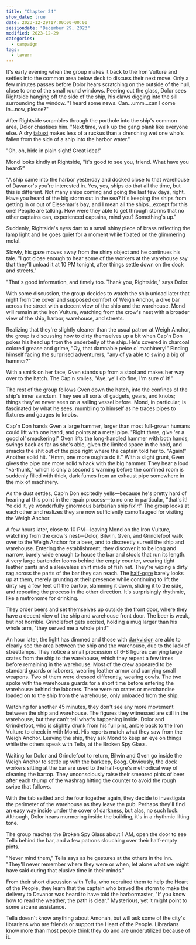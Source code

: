 ```yaml
---
title: "Chapter 24"
show_date: true
date: 2023-12-29T17:00:00-00:00
sessiondate: "December 29, 2023"
modified: 2023-12-29
categories:
  - campaign
tags:
  - tavern
---
```


It's early evening when the group makes it back to the Iron Vulture and settles into
the common area below deck to discuss their next move. Only a few minutes passes before
Dolor hears scratching on the outside of the hull, close to one of the small round windows.
Peering out the glass, Dolor sees Rightside hanging off the side of the ship, his claws
digging into the sill surrounding the window. "I heard some news. Can...umm...can I come
in...now, please?"

After Rightside scrambles through the porthole into the ship's common area, Dolor
chastises him. "Next time, walk up the gang plank like everyone else. A dry
[tabaxi](https://www.dandwiki.com/wiki/Tabaxi_(5e_Race_Variant)) makes less of a ruckus
than a drenching wet one who's fallen from the side of a ship into the harbor water."

"Oh, oh, hide in plain sight! Great idea!"

Mond looks kindly at Rightside, "it's good to see you, friend. What have you heard?"

"A ship came into the harbor yesterday and docked close to that warehouse of Davanor's
you're interested in. Yes, yes, ships do that all the time, but this is
different. Not many ships coming and going the last few days, right. Have you heard of
the big storm out in the sea? It's keeping the ships from getting in or out of Elesemar's
bay, and I mean all the ships...except for this one! People are talking. How were they
able to get through storms that no other captains can, experienced captains, mind you?
Something's up."

Suddenly, Rightside's eyes dart to a small shiny piece of brass reflecting
the lamp light and he goes quiet for a moment while fixated on the glimmering metal.

Slowly, his gaze moves away from the shiny object and he continues his tale.
"I got close enough to hear some of the workers at the
warehouse say that they'll unload it at 10 PM tonight, after things settle down on the
dock and streets."

"That's good information, and timely too. Thank you, Rightside," says Dolor.

With some discussion, the group decides to watch the ship unload later that night from
the cover and supposed comfort of Weigh Anchor, a dive bar across the street with a
decent view of the ship and the warehouse. Mond will remain at the Iron Vulture, watching
from the crow's nest with a broader view of the ship, harbor, warehouse, and streets.

Realizing that they're slightly cleaner than the usual patron at Weigh Anchor, the
group is discussing how to dirty themselves up a bit when Cap'n Don pokes his head up
from the underbelly of the ship. He's covered in charcoal colored grease and grime,
"Oy, that damnable peice o' machinery!" Finding himself facing the surprised adventurers,
"any of ya able to swing a big ol' hammer?"

With a smirk on her face, Gven stands up from a stool and makes her way over to the
hatch. The Cap'n smiles, "Aye, ye'll do fine, I'm sure o' it!"

The rest of the group follows Gven down the hatch, into the confines of the ship's inner
sanctum. They see all sorts of gadgets, gears, and knobs; things they've never seen on
a sailing vessel before. Mond, in particular, is fascinated by what he sees, mumbling to
himself as he traces pipes to fixtures and gauges to knobs.

Cap'n Don hands Gven a large hammer, larger than most full-grown humans could lift with
one hand, and points at a metal pipe. "Right there, give 'er a good ol' smackering!" Gven
lifts the long-handled hammer with both hands, swings back as far as she's able, given the
limited space in the hold, and smacks the shit out of the pipe right where the captain told
her to. "Again!" Another solid hit. "Hmm, one more oughta do it." With a slight grunt,
Gven gives the pipe one more solid whack with the big hammer. They hear a loud "ka-thunk,"
which is only a second's warning before the confined room is suddenly filled with thick,
dark fumes from an exhaust pipe somewhere in the mix of machinery.

As the dust settles, Cap'n Don excitedly yells—because he's pretty hard of hearing at this
point in the repair process—to no one in particular, "that's it! Ye did it, ye wonderfully
ginormous barbarian ship fix'r!" The group looks at each other and realizes they are now
sufficiently camoflauged for visiting the Weigh Anchor.

A few hours later, close to 10 PM—leaving Mond on the Iron Vulture, watching from the crow's
nest—Dolor, Bilwin, Gven, and Grindlefoot walk over to the
Weigh Anchor for a beer, and to discreetly surveil the ship and warehouse. Entering the
establishment, they discover it to be long and narrow, barely wide enough to house the bar
and stools that run its length. A very large bartender looms behind the empty counter,
wearing tight leather pants and a sleeveless shirt made of fish net.
They're wiping a dirty rag across the parts of the bar they can reach. The
[half-ogre](https://forgottenrealms.fandom.com/wiki/Half-ogre) barely looks up at them,
merely grunting at their presence while continuing to lift the dirty rag a few feet off
the bartop, slamming it down, sliding it to the side, and repeating the process in the
other direction. It's surprisingly rhythmic, like a metronome for drinking.

They order beers and set themselves up outside the front door, where they have a decent
view of the ship and warehouse front door. The beer is weak, but not horrible. Grindlefoot
gets excited, holding a mug larger than his whole arm, "they served me a whole pint!"

An hour later, the light has dimmed and those with [darkvision](https://www.dndbeyond.com/sources/basic-rules/monsters#Darkvision)
are able to clearly see the area between the ship and the warehouse, due to the lack of
streetlamps. They notice a small procession of 6-8 figures carrying large crates from
the ship to the warehouse, which they repeat a few times before remaining in the warehouse.
Most of the crew appeared to be standard guards or laborers, wearing leather armor
and carrying small weapons. Two of them were dressed differently, wearing cowls.
The two spoke with the warehouse guards for a short time before entering the warehouse
behind the laborers. There were no crates or merchandise loaded on to the ship from the
warehouse, only unloaded from the ship.

Watching for another 45 minutes, they don't see any more movement between the ship and
warehouse. The figures they witnessed are still in the warehouse, but they can't tell
what's happening inside. Dolor and Grindlefoot, who is slightly drunk from his full pint,
amble back to the Iron Vulture to check in with Mond. His reports match what they saw
from the Weigh Anchor. Leaving the ship, they ask Mond to keep an eye on things
while the others speak with Tella, at the Broken Spy Glass.

Waiting for Dolor and Grindlefoot to return, Bilwin and Gven go inside the Weigh Anchor
to settle up with the barkeep, Boog. Obviously, the dock workers sitting at the bar are
used to the half-ogre's methodical way of cleaning the bartop. They unconsciously raise
their smeared pints of beer after each thump of the washrag hitting the counter to avoid
the rough swipe that follows.

With the tab settled and the four together again, they decide to investigate the perimeter
of the warehouse as they leave the pub. Perhaps they'll find an easy way inside under the
cover of darkness, but alas, no such luck. Although, Dolor hears murmering inside the
building, it's in a rhythmic lilting tone.

The group reaches the Broken Spy Glass about 1 AM, open the door to see Tella behind the
bar, and a few patrons slouching over their half-empty pints.

"Never mind them," Tella says as he gestures at the others in the inn. "They'll never
remember where they were or when, let alone what we might have said during that elusive
time in their minds."

From their short discussion with Tella, who recruited them to help the Heart of the People,
they learn that the captain who braved the storm to make the delivery to Davanor was heard
to have told the harbormaster, "If you know how to read the weather, the
path is clear." Mysterious, yet it might point to some arcane assistance.

Tella doesn't know anything about Amonah, but will ask some of the city's librarians who
are friends or support the Heart of the People. Librarians know more than most people
think they do and are underutilized because of it.


<!-- em dash: — | kebyoard shortcut = Option + Shift + Dash (-) -->
<!-- https://oatcookies.neocities.org/dndmoney to convert copper, silver, gold, and more into CP -->
